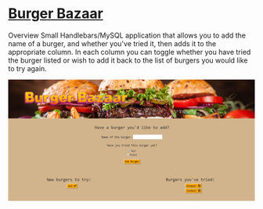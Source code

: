 # [Burger Bazaar](https://burger-bazaar.herokuapp.com/)

Overview
    Small Handlebars/MySQL application that allows you to add the name of a burger, and whether you've tried it, then adds it to the appropriate column. In each column you can toggle whether you have tried the burger listed or wish to add it back to the list of burgers you would like to try again.

![Ex:](./public/assets/img/overview.png)

